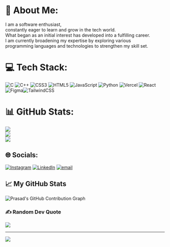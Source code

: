 # 💫 About Me:
I am a software enthusiast, <br>constantly eager to learn and grow in the tech world.<br>What began as an initial interest has developed into a fulfilling career.<br>I am currently broadening my expertise by exploring various<br>programming languages and technologies to strengthen my skill set.



# 💻 Tech Stack:
![C](https://img.shields.io/badge/c-%2300599C.svg?style=for-the-badge&logo=c&logoColor=white) ![C++](https://img.shields.io/badge/c++-%2300599C.svg?style=for-the-badge&logo=c%2B%2B&logoColor=white) ![CSS3](https://img.shields.io/badge/css3-%231572B6.svg?style=for-the-badge&logo=css3&logoColor=white) ![HTML5](https://img.shields.io/badge/html5-%23E34F26.svg?style=for-the-badge&logo=html5&logoColor=white) ![JavaScript](https://img.shields.io/badge/javascript-%23323330.svg?style=for-the-badge&logo=javascript&logoColor=%23F7DF1E) ![Python](https://img.shields.io/badge/python-3670A0?style=for-the-badge&logo=python&logoColor=ffdd54) ![Vercel](https://img.shields.io/badge/vercel-%23000000.svg?style=for-the-badge&logo=vercel&logoColor=white) ![React](https://img.shields.io/badge/react-%2320232a.svg?style=for-the-badge&logo=react&logoColor=%2361DAFB) ![Figma](https://img.shields.io/badge/figma-%23F24E1E.svg?style=for-the-badge&logo=figma&logoColor=white)![TailwindCSS](https://img.shields.io/badge/tailwindcss-%2338B2AC.svg?style=for-the-badge&logo=tailwind-css&logoColor=white)


# 📊 GitHub Stats:
![](https://github-readme-stats.vercel.app/api?username=ShettyPrasad28&theme=radical&hide_border=false&include_all_commits=true&count_private=true)<br/>
![](https://nirzak-streak-stats.vercel.app/?user=ShettyPrasad28&theme=radical&hide_border=false)<br/>
![](https://github-readme-stats.vercel.app/api/top-langs/?username=ShettyPrasad28&theme=radical&hide_border=false&include_all_commits=true&count_private=true&layout=compact)


## 🌐 Socials:
[![Instagram](https://img.shields.io/badge/Instagram-%23E4405F.svg?logo=Instagram&logoColor=white)](https://instagram.com/i_prasad_shetty) [![LinkedIn](https://img.shields.io/badge/LinkedIn-%230077B5.svg?logo=linkedin&logoColor=white)](https://linkedin.com/in/PrasadShetty) [![email](https://img.shields.io/badge/Email-D14836?logo=gmail&logoColor=white)](mailto:prasaducshetty@gmail.com) 


## 📈 My GitHub Stats

![Prasad's GitHub Contribution Graph](https://github-readme-activity-graph.vercel.app/graph?username=ShettyPrasad28&theme=github-dark)



### ✍️ Random Dev Quote
![](https://quotes-github-readme.vercel.app/api?type=horizontal&theme=gruvbox)

---
[![](https://visitcount.itsvg.in/api?id=ShettyPrasad28&icon=0&color=13)](https://visitcount.itsvg.in)

